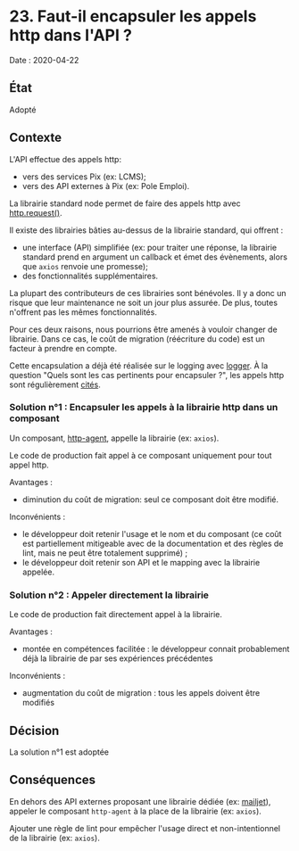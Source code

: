 # 23. Faut-il encapsuler les appels http dans l'API ?

Date : 2020-04-22

## État
Adopté

## Contexte 
L'API effectue des appels http:
- vers des services Pix (ex: LCMS);
- vers des API externes à Pix (ex: Pole Emploi).

La librairie standard node permet de faire des appels http avec [http.request()](https://nodejs.org/api/http.html#http_http_request_options_callback).

Il existe des librairies bâties au-dessus de la librairie standard, qui offrent :
- une interface (API) simplifiée (ex: pour traiter une réponse, la librairie standard prend en argument un callback et émet des évènements, alors que `axios` renvoie une promesse);
- des fonctionnalités supplémentaires.

La plupart des contributeurs de ces librairies sont bénévoles.
Il y a donc un risque que leur maintenance ne soit un jour plus assurée.
De plus, toutes n'offrent pas les mêmes fonctionnalités.

Pour ces deux raisons, nous pourrions être amenés à vouloir changer de librairie.
Dans ce cas, le coût de migration (réécriture du code) est un facteur à prendre en compte.

Cette encapsulation a déjà été réalisée sur le logging avec [logger](./../../api/lib/infrastructure/logger.js).
À la question "Quels sont les cas pertinents pour encapsuler ?", les appels http sont régulièrement [cités](https://levelup.gitconnected.com/why-you-should-often-wrap-your-dependencies-5fced2999616).

### Solution n°1 : Encapsuler les appels à la librairie http dans un composant

Un composant, [http-agent](../../api/lib/infrastructure/http/http-agent.js), appelle la librairie (ex: `axios`).

Le code de production fait appel à ce composant uniquement pour tout appel http.

Avantages :
- diminution du coût de migration: seul ce composant doit être modifié.

Inconvénients :
- le développeur doit retenir l'usage et le nom et du composant (ce coût est partiellement mitigeable avec de la documentation et des règles de lint, mais ne peut être totalement supprimé) ;
- le développeur doit retenir son API et le mapping avec la librairie appelée.

### Solution n°2 : Appeler directement la librairie

Le code de production fait directement appel à la librairie.

Avantages :
- montée en compétences facilitée : le développeur connait probablement déjà la librairie de par ses expériences précédentes

Inconvénients :
- augmentation du coût de migration : tous les appels doivent être modifiés

## Décision
La solution n°1 est adoptée

## Conséquences
En dehors des API externes proposant une librairie dédiée (ex: [mailjet](https://github.com/mailjet/mailjet-apiv3-nodejs)), 
appeler le composant `http-agent` à la place de la librairie (ex: `axios`).

Ajouter une règle de lint pour empêcher l'usage direct et non-intentionnel de la librairie (ex: `axios`).
